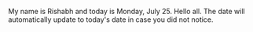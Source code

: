 My name is Rishabh and today is Monday, July 25. Hello all. The date will automatically update to today's date in case you did not notice.
